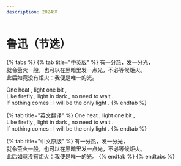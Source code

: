 ```yaml
---
description: 2024译
---
```


# 鲁迅（节选）

{% tabs %}
{% tab title="中英版" %}
有一分热，发一分光， \
就令萤火一般，也可以在黑暗里发一点光，不必等候炬火。 \
此后如竟没有炬火：我便是唯一的光。

One heat , light one bit ,\
Like firefly , light in dark , no need to wait .\
If nothing comes : I will be the only light .
{% endtab %}

{% tab title="英文翻译" %}
One heat , light one bit ,\
Like firefly , light in dark , no need to wait .\
If nothing comes : I will be the only light .
{% endtab %}

{% tab title="中文原版" %}
有一分热，发一分光， \
就令萤火一般，也可以在黑暗里发一点光，不必等候炬火。 \
此后如竟没有炬火：我便是唯一的光。
{% endtab %}
{% endtabs %}
